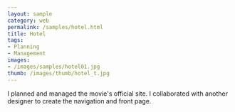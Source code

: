 ```yaml
---
layout: sample
category: web
permalink: /samples/hotel.html
title: Hotel
tags:
- Planning
- Management
images:
- /images/samples/hotel01.jpg
thumb: /images/thumb/hotel_t.jpg
---
```

I planned and managed the movie's official site. I collaborated with another designer to create the navigation and front page.
